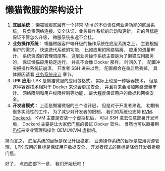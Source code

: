 # 懒猫微服的架构设计

1. **底层系统**： 懒猫微服底层有一个非常 Mini 的不负责任何业务功能的底层系统， 只负责网络连接、安全认证、业务操作系统的启动和更新， 它的目标是保证不管怎么升级， 微服系统永远不会挂。
2. **业务操作系统**： 懒猫微服客户端升级的操作系统在底层系统之上， 主要根据用户的需求， 快速迭代系统的功能， 比如应用的网络隔离、 应用的流量审计、 系统资源的管理调度等， 这层业务操作系统主要是为了懒猫应用服务的， 保证懒猫应用稳定运行， 并且不会像 Docker 那样， 时间久了， 配置冲突把操作系统玩崩溃。 开发者 SSH 进来以后， 配置都会在重启后丢掉， 具体原因请看 [业务系统设计](https://developer.lazycat.cloud/faq-dev.html#readonly_lzcos) 章节。
3. **LPK 应用**: LPK 是懒猫微服的应用包格式， 实际上也是一种容器技术， 但是这种容器技术相对于 Docker 来说会更加安全， 并且将来会增加网络流量审计、 网络限制和用户权限控制等功能， 最大程度保证用户的数据和网络安全。
4. **开发者模式**： 上面是懒猫微服的三个设计层， 但是对于开发者来说， 初期有很多实验性的工作， 为了减少对开发者的限制。 我们的系统也支持 [KVM](https://developer.lazycat.cloud/kvm.html)、 [Dockerd](https://developer.lazycat.cloud/dockerd-support.html)。 KVM 主要是安装一个虚拟机后， 可以 SSH 进去任意部署开发环境， Dockerd 主要是让大家低门槛的尝试 Docker 软件。 当然也可以直接用 [PVE](https://appstore.lazycat.cloud/#/shop/detail/in.zhaoj.webvirtcloud)来专业管理和操作 QEMU/KVM 虚拟机。

简而言之， 底层系统的目标是保证升级稳定， 业务操作系统的目标是应用资源管理， LPK 应用的目标是保证用户数据安全， 开发者模式的目标是降低开发者折腾门槛。

好了， 点击底部下一章， 我们开始玩吧！
